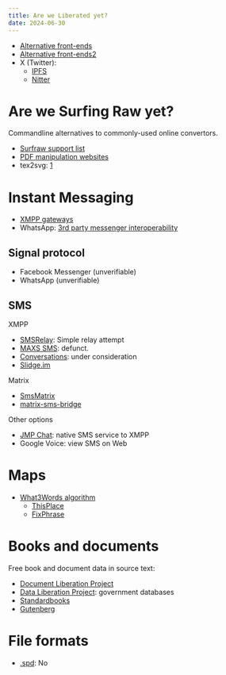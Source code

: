 ```yaml
---
title: Are we Liberated yet?
date: 2024-06-30
---
```


* [Alternative front-ends](https://github.com/Myzel394/awesome-alternative-frontends)
* [Alternative front-ends2](https://github.com/mendel5/alternative-front-ends)
* X (Twitter):
	+ [IPFS](https://github.com/zedeus/nitter/issues/1188)
	+ [Nitter](https://github.com/zedeus/nitter)

# Are we Surfing Raw yet?
Commandline alternatives to commonly-used online convertors.
* [Surfraw support list](https://gitlab.com/surfraw/Surfraw/-/tree/master/elvi?ref_type=heads)
* [PDF manipulation websites](https://wiki.archlinux.org/title/PDF,_PS_and_DjVu)
* tex2svg: [1](https://latex.codecogs.com/eqneditor/editor.php)

# Instant Messaging
* [XMPP gateways](https://todo.sr.ht/~nicoco/slidge-plugin-ideas)
* WhatsApp: [3rd party messenger interoperability](https://engineering.fb.com/2024/03/06/security/whatsapp-messenger-messaging-interoperability-eu/)

## Signal protocol
* Facebook Messenger (unverifiable)
* WhatsApp (unverifiable)

## SMS
XMPP
* [SMSRelay](https://github.com/jgaa/SmsRelay): Simple relay attempt
* [MAXS SMS](https://bitbucket.org/projectmaxs/maxs): defunct.
* [Conversations](https://codeberg.org/iNPUTmice/Conversations/issues/225): under consideration
* [Slidge.im](https://todo.sr.ht/~nicoco/slidge/201)

Matrix
* [SmsMatrix](https://github.com/tijder/SmsMatrix)
* [matrix-sms-bridge](https://github.com/benkuly/matrix-sms-bridge)

Other options
* [JMP Chat](https://jmp.chat/): native SMS service to XMPP
* Google Voice: view SMS on Web

# Maps
* [What3Words algorithm](https://wiki.openstreetmap.org/wiki/What3words)
	+ [ThisPlace](https://github.com/Placeware/ThisPlace)
	+ [FixPhrase](https://fixphrase.com/)

# Books and documents
Free book and document data in source text:
* [Document Liberation Project](https://www.documentliberation.org/)
* [Data Liberation Project](https://www.data-liberation-project.org/):
  government databases
* [Standardbooks](https://standardebooks.org/)
* [Gutenberg](https://gutenberg.org/)

# File formats
* [.spd](https://reverseengineering.stackexchange.com/questions/30532): No
